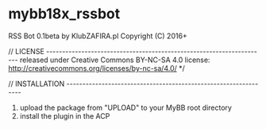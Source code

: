 # mybb18x_rssbot

RSS Bot 0.1beta
by KlubZAFIRA.pl
Copyright (C) 2016+

// LICENSE ---------------------------------------------------------------------
released under Creative Commons BY-NC-SA 4.0 license:
http://creativecommons.org/licenses/by-nc-sa/4.0/ */

// INSTALLATION ----------------------------------------------------------------
1. upload the package from "UPLOAD" to your MyBB root directory
2. install the plugin in the ACP